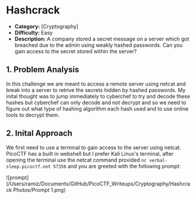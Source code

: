 # Hashcrack

- **Category:** [Cryptography]
- **Difficulty:** Easy
- **Description:** A company stored a secret message on a server which got breached due to the admin using weakly hashed passwords. Can you gain access to the secret stored within the server?

## 1. Problem Analysis

In this challenge we are meant to access a remote server using netcat and break into a server to retrive the secrets hidden by hashed passwords. My inital thought was to jump immediately to cyberchef to try and decode these hashes but cyberchef can only decode and not decrypt and so we need to figure out what type of hashing algorithm each hash used and to use online tools to decrypt them.

## 2. Inital Approach

We first need to use a terminal to gain access to the server using netcat. PicoCTF has a built in webshell but I prefer Kali Linux's terminal, after opening the terminal use the netcat command provided `nc verbal-sleep.picoctf.net 57356` and you are greeted with the following prompt:

![prompt](/Users/ramiz/Documents/GitHub/PicoCTF_Writeups/Cryptography/Hashcrack Photos/Prompt 1.png)

